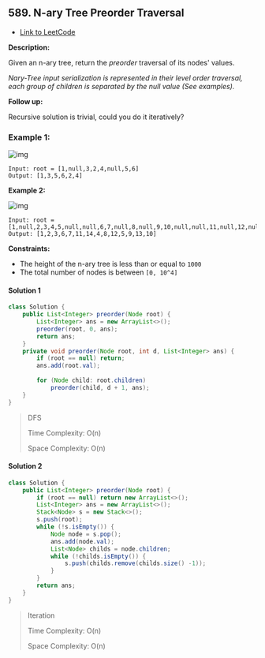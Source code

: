 ## 589. N-ary Tree Preorder Traversal

- [Link to LeetCode](https://leetcode.com/problems/n-ary-tree-preorder-traversal/)

**Description:**



Given an n-ary tree, return the *preorder* traversal of its nodes' values.

*Nary-Tree input serialization is represented in their level order traversal, each group of children is separated by the null value (See examples).*



**Follow up:**

Recursive solution is trivial, could you do it iteratively?



<!-- tabs:start -->

### **Example 1:**

![img](https://assets.leetcode.com/uploads/2018/10/12/narytreeexample.png)

```
Input: root = [1,null,3,2,4,null,5,6]
Output: [1,3,5,6,2,4]
```

**Example 2:**

![img](https://assets.leetcode.com/uploads/2019/11/08/sample_4_964.png)

```
Input: root = [1,null,2,3,4,5,null,null,6,7,null,8,null,9,10,null,null,11,null,12,null,13,null,null,14]
Output: [1,2,3,6,7,11,14,4,8,12,5,9,13,10]
```

<!-- tabs:end -->



**Constraints:**

- The height of the n-ary tree is less than or equal to `1000`
- The total number of nodes is between `[0, 10^4]`



<!-- tabs:start -->

#### **Solution 1**



```java
class Solution {
    public List<Integer> preorder(Node root) {
        List<Integer> ans = new ArrayList<>();
        preorder(root, 0, ans);
        return ans;
    }
    private void preorder(Node root, int d, List<Integer> ans) {
        if (root == null) return;
        ans.add(root.val);
        
        for (Node child: root.children) 
            preorder(child, d + 1, ans);
    }
}
```



> DFS
>
> 
>
> Time Complexity: O(n)
>
> 
>
> Space Complexity: O(n)



#### **Solution 2**



```java
class Solution {
    public List<Integer> preorder(Node root) {
        if (root == null) return new ArrayList<>();
        List<Integer> ans = new ArrayList<>();
        Stack<Node> s = new Stack<>();
        s.push(root);
        while (!s.isEmpty()) {
            Node node = s.pop();
            ans.add(node.val);
            List<Node> childs = node.children;
            while (!childs.isEmpty()) {
                s.push(childs.remove(childs.size() -1));
            }
        }
        return ans;
    }
}
```



> Iteration
>
> 
>
> Time Complexity: O(n)
>
> 
>
> Space Complexity: O(n)





<!-- tabs:end -->



